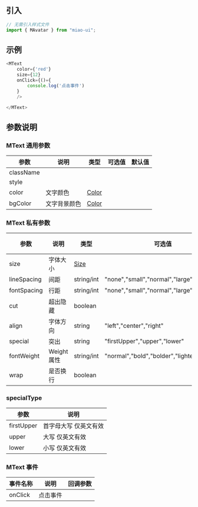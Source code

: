 ## 引入

```ts
// 无需引入样式文件
import { MAvatar } from "miao-ui";
```

## 示例

```ts
<MText
    color={'red'}
    size={12}
    onClick={()={
        console.log('点击事件')
    }
    />

</MText>
```

## 参数说明

### MText 通用参数

| 参数        | 说明     | 类型                       | 可选值 | 默认值 |
| --------- | ------ | ------------------------ | --- | --- |
| className |        |                          |     |     |
| style     |        |                          |     |     |
| color     | 文字颜色   | [Color](./docs/Color.md) |     |     |
| bgColor   | 文字背景颜色 | [Color](./docs/Color.md) |     |     |

### MText 私有参数

| 参数          | 说明       | 类型                     | 可选值                                       | 默认值   |
| ----------- | -------- | ---------------------- | ----------------------------------------- | ----- |
| size        | 字体大小     | [Size](./docs/Size.md) |                                           |       |
| lineSpacing | 间距       | string/int             | "none","small","normal","large",number    |       |
| fontSpacing | 行距       | string/int             | "none","small","normal","large",number    |       |
| cut         | 超出隐藏     | boolean                |                                           | false |
| align       | 字体方向     | string                 | "left","center","right"                   |       |
| special     | 突出       | string                 | "firstUpper","upper","lower"              |       |
| fontWeight  | Weight属性 | string/int             | "normal","bold","bolder","lighter",number |       |
| wrap        | 是否换行     | boolean                |                                           | false |

### specialType

| 参数         | 说明          |
| ---------- | ----------- |
| firstUpper | 首字母大写 仅英文有效 |
| upper      | 大写 仅英文有效    |
| lower      | 小写  仅英文有效   |

### MText 事件

| 事件名称    | 说明   | 回调参数 |
| ------- | ---- | ---- |
| onClick | 点击事件 |      |
